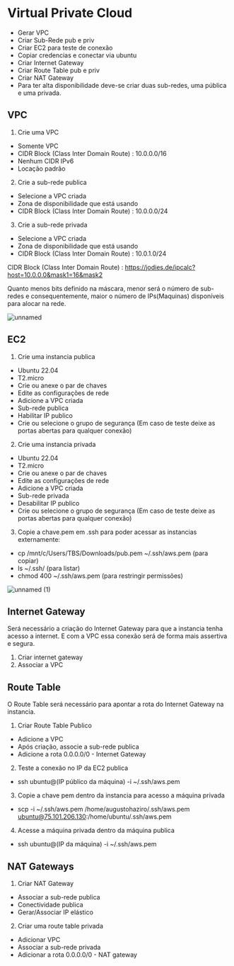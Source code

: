# Virtual Private Cloud 

* Gerar VPC  
* Criar Sub-Rede pub e priv 
* Criar EC2 para teste de conexão 
* Copiar credencias e conectar via ubuntu 
* Criar Internet Gateway 
* Criar Route Table pub e priv 
* Criar NAT Gateway 
* Para ter alta disponibilidade deve-se criar duas sub-redes, uma pública e uma privada. 


## VPC 

1. Crie uma VPC 
 * Somente VPC 
 * CIDR Block (Class Inter Domain Route) : 10.0.0.0/16 
 * Nenhum CIDR IPv6 
 * Locação padrão 

2. Crie a sub-rede publica 
 * Selecione a VPC criada 
 * Zona de disponibilidade que está usando 
 * CIDR Block (Class Inter Domain Route) : 10.0.0.0/24 

 

3. Crie a sub-rede privada 
* Selecione a VPC criada 
* Zona de disponibilidade que está usando 
* CIDR Block (Class Inter Domain Route) : 10.0.1.0/24 


CIDR Block (Class Inter Domain Route) : 
https://jodies.de/ipcalc?host=10.0.0.0&mask1=16&mask2 

Quanto menos bits definido na máscara, menor será o número de sub-redes e consequentemente, maior o número de IPs(Maquinas) disponíveis para alocar na rede. 

 ![unnamed](https://github.com/MAGAMEN/documentosAWS/assets/39193235/0c4da5e5-3d12-4fdf-be3b-a611dabafc38)

## EC2 

1. Crie uma instancia publica 

* Ubuntu 22.04 
* T2.micro 
* Crie ou anexe o par de chaves 
* Edite as configurações de rede 
* Adicione a VPC criada 
* Sub-rede publica 
* Habilitar IP publico 
* Crie ou selecione o grupo de segurança (Em caso de teste deixe as portas abertas para qualquer conexão) 

 

2. Crie uma instancia privada 

* Ubuntu 22.04 
* T2.micro 
* Crie ou anexe o par de chaves 
* Edite as configurações de rede 
* Adicione a VPC criada 
* Sub-rede privada 
* Desabilitar IP publico 
* Crie ou selecione o grupo de segurança (Em caso de teste deixe as portas abertas para qualquer conexão) 

 

3. Copie a chave.pem em .ssh para poder acessar as instancias externamente: 
* cp /mnt/c/Users/TBS/Downloads/pub.pem ~/.ssh/aws.pem (para copiar) 
* ls ~/.ssh/ (para listar) 
* chmod 400 ~/.ssh/aws.pem (para restringir permissões) 

 ![unnamed (1)](https://github.com/MAGAMEN/documentosAWS/assets/39193235/c11a0693-8fe9-4de3-b3bd-75f145f0bf5a)

## Internet Gateway 

Será necessário a criação do Internet Gateway para que a instancia tenha acesso a internet. E com a VPC essa conexão será de forma mais assertiva e segura. 

1. Criar internet gateway 
2. Associar a VPC 

 

## Route Table 

O Route Table será necessário para apontar a rota do Internet Gateway na instancia. 

1. Criar Route Table Publico 
* Adicione a VPC 
* Após criação, associe a sub-rede publica 
* Adicione a rota 0.0.0.0/0 - Internet Gateway 

 

2. Teste a conexão no IP da EC2 publica  
* ssh ubuntu@(IP público da máquina) -i ~/.ssh/aws.pem 

 

3. Copie a chave pem dentro da instancia para acesso a máquina privada 
* scp -i ~/.ssh/aws.pem /home/augustohaziro/.ssh/aws.pem ubuntu@75.101.206.130:/home/ubuntu/.ssh/aws.pem 

 

4. Acesse a máquina privada dentro da máquina publica 
* ssh ubuntu@(IP da máquina) -i ~/.ssh/aws.pem 

 

## NAT Gateways 

1.  Criar NAT Gateway 
* Associar a sub-rede publica 
* Conectividade publica 
* Gerar/Associar IP elástico 

 

2. Criar uma route table privada 

* Adicionar VPC 
* Associar a sub-rede privada 
* Adicionar a rota  0.0.0.0/0 - NAT gateway 
